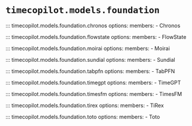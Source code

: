 # `timecopilot.models.foundation`

::: timecopilot.models.foundation.chronos
    options:
        members:
            - Chronos

::: timecopilot.models.foundation.flowstate
    options:
        members:
            - FlowState

::: timecopilot.models.foundation.moirai
    options:
        members:
            - Moirai

::: timecopilot.models.foundation.sundial
    options:
        members:
            - Sundial

::: timecopilot.models.foundation.tabpfn
    options:
        members:
            - TabPFN

::: timecopilot.models.foundation.timegpt
    options:
        members:
            - TimeGPT

::: timecopilot.models.foundation.timesfm
    options:
        members:
            - TimesFM

::: timecopilot.models.foundation.tirex
    options:
        members:
            - TiRex

::: timecopilot.models.foundation.toto
    options:
        members:
            - Toto